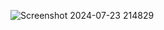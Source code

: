 

![Screenshot 2024-07-23 214829](https://github.com/user-attachments/assets/4380ec6d-7433-47bb-82f3-da16952b200e)
